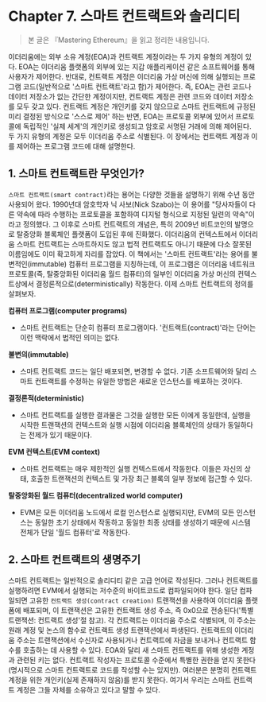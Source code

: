 # **Chapter 7. 스마트 컨트랙트와 솔리디티**
> 본 글은 『Mastering Ethereum』을 읽고 정리한 내용입니다.

이더리움에는 외부 소유 계정(EOA)과 컨트랙트 계정이라는 두 가지 유형의 계정이 있다. EOA는 이더리움 플랫폼의 외부에 있는 지갑 애플리케이션 같은 소프트웨어를 통해 사용자가 제어한다. 반대로, 컨트랙트 계정은 이더리움 가상 머신에 의해 실행되는 프로그램 코드(일반적으로 '스마트 컨트랙트'라고 함)가 제어한다. 즉, EOA는 관련 코드나 데이터 저장소가 없는 간단한 계정이지만, 컨트랙트 계정은 관련 코드와 데이터 저장소를 모두 갖고 있다. 컨트랙트 계정은 개인키를 갖지 않으므로 스마트 컨트랙트에 규정된 미리 결정된 방식으로 '스스로 제어' 하는 반면, EOA는 프로토콜 외부에 있어서 프로토콜에 독립적인 '실제 세계'의 개인키로 생성되고 암호로 서명된 거래에 의해 제어된다. 두 가지 유형의 계정은 모두 이더리움 주소로 식별된다. 이 장에서는 컨트랙트 계정과 이를 제어하는 프로그램 코드에 대해 설명한다.

## **1. 스마트 컨트랙트란 무엇인가?**

`스마트 컨트랙트(smart contract)`라는 용어는 다양한 것들을 설명하기 위해 수년 동안 사용되어 왔다. 1990년대 암호학자 닉 사보(Nick Szabo)는 이 용어를 "당사자들이 다른 약속에 따라 수행하는 프로토콜을 포함하여 디지털 형식으로 지정된 일련의 약속"이라고 정의했다. 그 이후로 스마트 컨트랙트의 개념은, 특히 2009년 비트코인의 발명으로 탈중앙화 블록체인 플랫폼이 도입된 후에 진화했다. 이더리움의 컨텍스트에서 이더리움 스마트 컨트랙트는 스마트하지도 않고 법적 컨트랙트도 아니기 때문에 다소 잘못된 이름임에도 이미 확고하게 자리를 잡았다. 이 책에서는 '스마트 컨트랙트'라는 용어를 불변적인(immutable) 컴퓨터 프로그램을 지칭하는데, 이 프로그램은 이더리움 네트워크 프로토콜(즉, 탈중앙화된 이더리움 월드 컴퓨터)의 일부인 이더리움 가상 머신의 컨텍스트상에서 결정론적으로(deterministically) 작동한다. 이제 스마트 컨트랙트의 정의를 살펴보자.

**컴퓨터 프로그램(computer programs)**

* 스마트 컨트랙트는 단순히 컴퓨터 프로그램이다. '컨트랙트(contract)'라는 단어는 이런 맥락에서 법적인 의미는 없다.

**불변의(immutable)**

* 스마트 컨트랙트 코드는 일단 배포되면, 변경할 수 없다. 기존 소프트웨어와 달리 스마트 컨트랙트를 수정하는 유일한 방법은 새로운 인스턴스를 배포하는 것이다.

**결정론적(deterministic)**

* 스마트 컨트랙트를 실행한 결과물은 그것을 실행한 모든 이에게 동일한데, 실행을 시작한 트랜잭션의 컨텍스트와 실행 시점에 이더리움 블록체인의 상태가 동일하다는 전제가 있기 때문이다.

**EVM 컨텍스트(EVM context)**

* 스마트 컨트랙트는 매우 제한적인 실행 컨텍스트에서 작동한다. 이들은 자신의 상태, 호출한 트랜잭션의 컨텍스트 및 가장 최근 블록의 일부 정보에 접근할 수 있다.

**탈중앙화된 월드 컴퓨터(decentralized world computer)**

* EVM은 모든 이더리움 노드에서 로컬 인스턴스로 실행되지만, EVM의 모든 인스턴스는 동일한 초기 상태에서 작동하고 동일한 최종 상태를 생성하기 때문에 시스템 전체가 단일 '월드 컴퓨터'로 작동한다.

## **2. 스마트 컨트랙트의 생명주기**

스마트 컨트랙트는 일반적으로 솔리디티 같은 고급 언어로 작성된다. 그러나 컨트랙트를 실행하려면 EVM에서 실행되는 저수준의 바이트코드로 컴파일되어야 한다. 일단 컴파일되면 고유한 `컨트랙트 생성(contract creation)` 트랜잭션을 사용하여 이더리움 플랫폼에 배포되며, 이 트랜잭션은 고유한 컨트랙트 생성 주소, 즉 0x0으로 전송된다('특별 트랜잭션: 컨트랙트 생성'절 참고). 각 컨트랙트는 이더리움 주소로 식별되며, 이 주소는 원래 계정 및 논스의 함수로 컨트랙트 생성 트랜잭션에서 파생된다. 컨트랙트의 이더리움 주소는 트랜잭션에서 수신자로 사용되거나 컨트랙트에 자금을 보내거나 컨트랙트 함수를 호출하는 데 사용할 수 있다. EOA와 달리 새 스마트 컨트랙트를 위해 생성한 계정과 관련된 키는 없다. 컨트랙트 작성자는 프로토콜 수준에서 특별한 권한을 얻지 못한다(명시적으로 스마트 컨트랙트로 코드를 작성할 수는 있지만). 여러분은 분명히 컨트랙트 계정을 위한 개인키(실제 존재하지 않음)를 받지 못한다. 여기서 우리는 스마트 컨트랙트 계정은 그들 자체를 소유하고 있다고 말할 수 있다.

